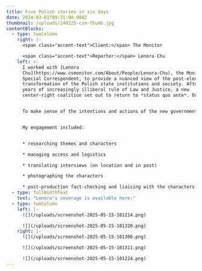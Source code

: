 ```yaml
---
title: Five Polish stories in six days
date: 2024-03-01T09:31:00.000Z
thumbnail: /uploads/240225-csm-thumb.jpg
contentBlocks:
  - type: twoColumn
    right: |-
      <span class="accent-text">Client:</span> The Monitor

      <span class="accent-text">Reporter:</span> Lenora Chu
    left: >-
      I worked with [Lenora
      Chu](https://www.csmonitor.com/About/People/Lenora-Chu), the Monitor's
      Special Correspondent, to provide a nuanced view of the post-election
      transformation of the Polish state institutions and society. After eight
      years of increasingly illiberal rule of Law and Justice, a new
      center-right coalition set out to return to *status quo ante*. Or was it?


      To make sense of the intentions and actions of the new government, we spend several busy days interviewing journalists, politicians, experts and ordinary Poles.


      My engagement included:


      * researching themes and characters

      * managing access and logistics

      * translating interviews (on location and in post)

      * photographing the characters

      * post-production fact-checking and liaising with the characters
  - type: fullWidthText
    text: "Lenora's coverage is available here:"
  - type: twoColumn
    left: |-
      ![](/uploads/screenshot-2025-05-15-101214.png)

      ![](/uploads/screenshot-2025-05-15-101320.png)
    right: |-
      ![](/uploads/screenshot-2025-05-15-101300.png)

      ![](/uploads/screenshot-2025-05-15-101311.png)

      ![](/uploads/screenshot-2025-05-15-101224.png)
---
```

